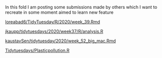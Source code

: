 In this fold I am posting some submissions made by others which I want to recreate in some moment aimed to learn new feature

[loreabad6/TidyTuesday/R/2020/week_39.Rmd](https://github.com/loreabad6/TidyTuesday/blob/master/R/2020/week_39.Rmd)

[jkaupp/tidytuesdays/2020/week37/R/analysis.R](https://github.com/jkaupp/tidytuesdays/blob/master/2020/week37/R/analysis.R)

[kaustavSen/tidytuesday/2020/week_52_big_mac.Rmd](https://github.com/kaustavSen/tidytuesday/blob/master/2020/week_52_big_mac.Rmd)

[Tidytuesdays/Plasticpollution.R](https://github.com/nxrunning/Tidytuesdays/blob/PlasticPollution/Plasticpollution.R)
